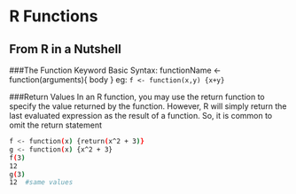 R Functions
==============

From R in a Nutshell
-------------------

###The Function Keyword
Basic Syntax: 
functionName <- function(arguments){ body } 
eg: `f <- function(x,y) {x+y} `

###Return Values
In an R function, you may use the return function to specify the value returned by the function.
However, R will simply return the last evaluated expression as the result of a function.
So, it is common to omit the return statement
```sh
f <- function(x) {return(x^2 + 3)}
g <- function(x) {x^2 + 3}
f(3)
12
g(3)
12  #same values
```
